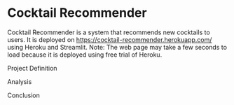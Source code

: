 # Cocktail Recommender

Cocktail Recommender is a system that recommends new cocktails to users. It is deployed on https://cocktail-recommender.herokuapp.com/ using Heroku and Streamlit. Note: The web page may take a few seconds to load because it is deployed using free trial of Heroku.



Project Definition









Analysis







Conclusion 
